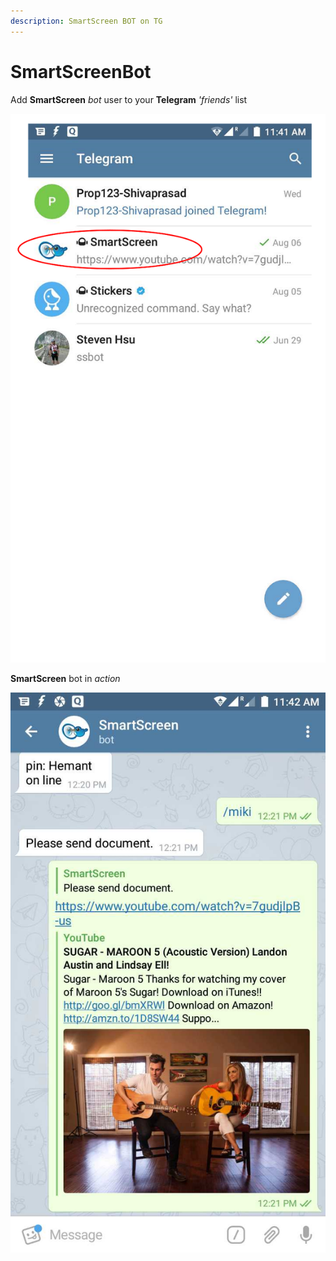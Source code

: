 ```yaml
---
description: SmartScreen BOT on TG
---
```


# SmartScreenBot

Add **SmartScreen** _bot_ user to your **Telegram** _'friends'_ list

![](../.gitbook/assets/smartbot.png)

**SmartScreen** bot in _action_

![](../.gitbook/assets/miki.jpg)

